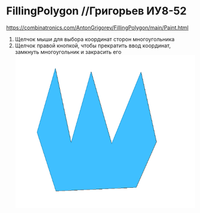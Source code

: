 # FillingPolygon //Григорьев ИУ8-52  
https://combinatronics.com/AntonGrigorev/FillingPolygon/main/Paint.html  
1. Щелчок мыши для выбора координат сторон многоугольника  
2. Щелчок правой кнопкой, чтобы прекратить ввод координат, замкнуть многоугольник и закрасить его  
![Image alt](https://github.com/AntonGrigorev/FillingPolygon/raw/main/photo.png)  
